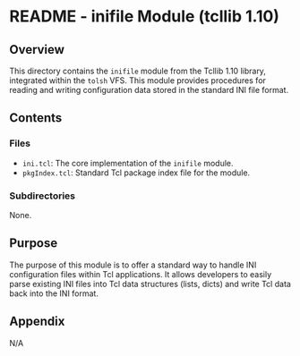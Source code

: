 # README - inifile Module (tcllib 1.10)

## Overview

This directory contains the `inifile` module from the Tcllib 1.10 library, integrated within the `tolsh` VFS. This module provides procedures for reading and writing configuration data stored in the standard INI file format.

## Contents

### Files

- `ini.tcl`: The core implementation of the `inifile` module.
- `pkgIndex.tcl`: Standard Tcl package index file for the module.

### Subdirectories

None.

## Purpose

The purpose of this module is to offer a standard way to handle INI configuration files within Tcl applications. It allows developers to easily parse existing INI files into Tcl data structures (lists, dicts) and write Tcl data back into the INI format.

## Appendix

N/A 